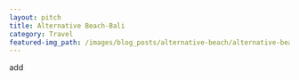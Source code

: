```yaml
---
layout: pitch
title: Alternative Beach-Bali
category: Travel
featured-img_path: /images/blog_posts/alternative-beach/alternative-beach-1.jpg
---
```


add